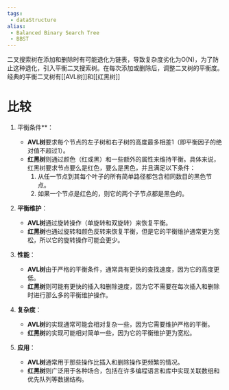```yaml
---
tags:
 - dataStructure 
alias:
 - Balanced Binary Search Tree
 - BBST
---
```

二叉搜索树在添加和删除时有可能退化为链表，导致复杂度劣化为O(N)，为了防止这种退化，引入平衡二叉搜索树。在每次添加或删除后，调整二叉树的平衡度。
经典的平衡二叉树有[[AVL树]]和[[红黑树]]

# 比较


1. 平衡条件**：
    
    - **AVL树**要求每个节点的左子树和右子树的高度最多相差1（即平衡因子的绝对值不超过1）。
    - **红黑树**则通过颜色（红或黑）和一些额外的属性来维持平衡。具体来说，红黑树要求节点要么是红色，要么是黑色，并且满足以下条件：
        1. 从任一节点到其每个叶子的所有简单路径都包含相同数目的黑色节点。
        2. 如果一个节点是红色的，则它的两个子节点都是黑色的。
2. **平衡维护**：
    
    - **AVL树**通过旋转操作（单旋转和双旋转）来恢复平衡。
    - **红黑树**也通过旋转和颜色反转来恢复平衡，但是它的平衡维护通常更为宽松，所以它的旋转操作可能会更少。
3. **性能**：
    
    - **AVL树**由于严格的平衡条件，通常具有更快的查找速度，因为它的高度更低。
    - **红黑树**则可能有更快的插入和删除速度，因为它不需要在每次插入和删除时进行那么多的平衡维护操作。
4. **复杂度**：
    
    - **AVL树**的实现通常可能会相对复杂一些，因为它需要维护严格的平衡。
    - **红黑树**的实现可能相对简单一些，因为它的平衡维护更为宽松。
5. **应用**：
    
    - **AVL树**通常用于那些操作比插入和删除操作更频繁的情况。
    - **红黑树**则广泛用于各种场合，包括在许多编程语言和库中实现关联数组和优先队列等数据结构。


